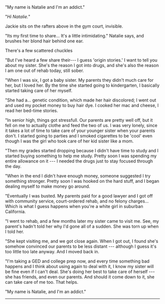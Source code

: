 "My name is Natalie and I'm an addict."

"_Hi Natalie._"

Jackie sits on the rafters above in the gym court, invisible.

"Its my first time to share... It's a little intimidating." Natalie says, and brushes her
blond hair behind one ear.

There's a few scattered chuckles

"But I've heard a few share their--- I guess 'origin stories.' I want
to tell you about my sister. She's the reason I got into drugs, and she's
also the reason I am one out of rehab today, still sober.

"When I was six, I got a baby sister. My parents they didn't much care
for her, but I loved her. By the time she started going to kindergarten,
I basically started taking care of her myself.

"She had a... genetic condition, which made her hair discolored; I went out
and used my pocket money to buy hair dye. I cooked her mac and cheese, I read
her bed-time stories.

"In senior high, things got stressfull. Our parents are pretty well off, but it
fell on me to actually clothe and feed the two of us. I was very lonely, since
it takes a lot of time to take care of your younger sister when your parents 
don't. I started going to parties and I smoked cigarettes to be 'cool'
even though I was the girl who took care of her kid sister like a mom.

"Then my grades started dropping because I didn't have time to study and I
started buying something to help me study. Pretty soon I was spending my entire
allowance on it --- I needed the drugs just to stay focused through the day.

"When in the end I didn't have enough money, someone suggested I try something
stronger. Pretty soon I was hooked on the hard stuff, and I began dealing myself to
make money go around.

"Eventually I was busted. My parents paid for a good lawyer and I
got off with community service, court-ordered rehab, and no felony charges...
Which is what I guess happens when you're a white girl in suburban California.

"I went to rehab, and a few months later my sister came to visit me. See,
my parent's hadn't told her why I'd gone all of a sudden. She was torn up
when I told her.

"She kept visiting me, and we got close again. When I got out, I found she's
somehow convinced our parents to be less distant --- although I guess
it's too little too late anyway. And I moved back in. 

"I'm taking a GED and college prep now, and every time something bad happens
and I think about using again to deal with it, I know my sister will be fine
even if I can't deal. She's doing her best to take care of herself --- she has
friends, and even our parents. And should it come down to it, she can take care
of me too. That helps.

"My name is Natalie, and I'm an addict."

----


